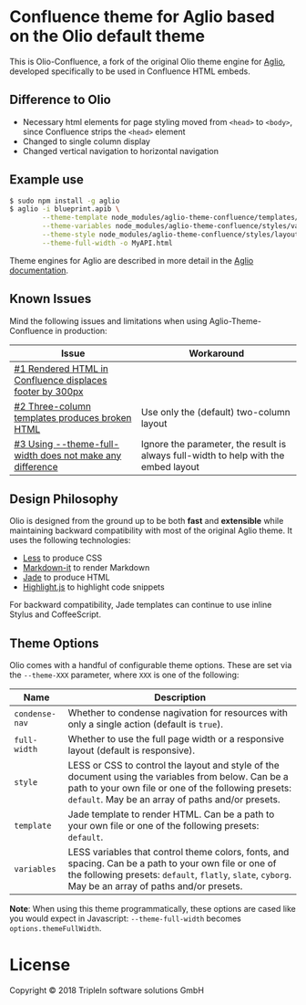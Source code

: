 # Confluence theme for Aglio based on the Olio default theme



This is Olio-Confluence, a fork of the original Olio theme engine for [Aglio](https://github.com/danielgtaylor/aglio), developed specifically to be used in Confluence HTML embeds.

## Difference to Olio
+ Necessary html elements for page styling moved from ```<head>``` to ```<body>```, since Confluence strips the ```<head>``` element
+ Changed to single column display
+ Changed vertical navigation to horizontal navigation

## Example use

```bash
$ sudo npm install -g aglio
$ aglio -i blueprint.apib \
        --theme-template node_modules/aglio-theme-confluence/templates/index.jade \
        --theme-variables node_modules/aglio-theme-confluence/styles/variables-default.less \
        --theme-style node_modules/aglio-theme-confluence/styles/layout-default.less \
        --theme-full-width -o MyAPI.html
```
Theme engines for Aglio are described in more detail in the [Aglio documentation](https://github.com/danielgtaylor/aglio#customizing-output).


## Known Issues
Mind the following issues and limitations when using Aglio-Theme-Confluence in production:


Issue                                                       | Workaround
----------------------------------------------------------- | -----------
[#1 Rendered HTML in Confluence displaces footer by 300px](https://github.com/triplein/aglio-theme-confluence/issues/1)|
[#2 Three-column templates produces broken HTML](https://github.com/triplein/aglio-theme-confluence/issues/2) | Use only the (default) two-column layout
[#3 Using --theme-full-width does not make any difference](https://github.com/triplein/aglio-theme-confluence/issues/3) | Ignore the parameter, the result is always full-width to help with the embed layout


## Design Philosophy
Olio is designed from the ground up to be both **fast** and **extensible** while maintaining backward compatibility with most of the original Aglio theme. It uses the following technologies:

* [Less](http://lesscss.org/) to produce CSS
* [Markdown-it](https://github.com/markdown-it/markdown-it#readme) to render Markdown
* [Jade](http://jade-lang.com/) to produce HTML
* [Highlight.js](https://highlightjs.org/) to highlight code snippets

For backward compatibility, Jade templates can continue to use inline Stylus and CoffeeScript.

## Theme Options

Olio comes with a handful of configurable theme options. These are set via the `--theme-XXX` parameter, where `XXX` is one of the following:

Name           | Description
-------------- | ------------------
`condense-nav` | Whether to condense nagivation for resources with only a single action (default is `true`).
`full-width`   | Whether to use the full page width or a responsive layout (default is responsive).
`style`        | LESS or CSS to control the layout and style of the document using the variables from below. Can be a path to your own file or one of the following presets: `default`. May be an array of paths and/or presets.
`template`     | Jade template to render HTML. Can be a path to your own file or one of the following presets: `default`.
`variables`    | LESS variables that control theme colors, fonts, and spacing. Can be a path to your own file or one of the following presets: `default`, `flatly`, `slate`, `cyborg`. May be an array of paths and/or presets.

**Note**: When using this theme programmatically, these options are cased like you would expect in Javascript: `--theme-full-width` becomes `options.themeFullWidth`.

License
=======
Copyright &copy; 2018 TripleIn software solutions GmbH

[](http://dgt.mit-license.org/)
